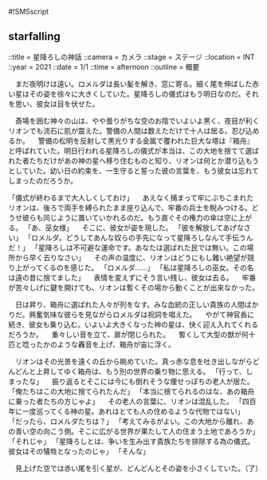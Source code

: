 #!SMSscript

## starfalling

::title = 星降ろしの神話
::camera = カメラ
::stage = ステージ
::location = INT
::year = 2021
::date = 1/1
::time = afternoon
::outline = 概要

　まだ夜明けは遠い。ロメルダは長い髪を解き、窓に寄る。細く尾を伸ばした赤い星はその姿を徐々に大きくしていた。星降ろしの儀式はもう明日なのだ。それを思い、彼女は目を伏せた。

　斎場を囲む神々の山は、やや曇りがちな空のお陰でいよいよ黒く、夜目が利くリオンでも流石に肌が震えた。警備の人間は数えただけで十人は居る。忍び込めるか。
　警備の松明を反射して黒光りする金属で覆われた巨大な塔は『箱舟』と呼ばれていた。明日行われる星降ろしの儀式が本当は、この大地を捨てて選ばれた者たちだけがあの神の星へ移り住むものと知り、リオンは何とか潜り込もうとしていた。幼い日の約束を、一生守ると誓った彼の言葉を、もう彼女は忘れてしまったのだろうか。

「儀式が終わるまで大人しくしておけ」
　あえなく捕まって牢にぶちこまれたリオンは、後ろで両手を縛られたまま座り込んで、牢番の兵士を睨みつける。どうせ彼らも同じように置いていかれるのだ。もう直ぐその権力の傘は空に上がる。
「あ、巫女様」
　そこに、彼女が姿を現した。
「彼を解放してあげなさい」
「ロメルダ。どうしてあんな奴らの手先になって星降ろしなんて手伝うんだ！」
「星降ろしは不可避な運命です。あなたは選ばれた民では無い。この場所から早く去りなさい」
　その声の温度に、リオンはどうにもし難い絶望が競り上がってくるのを感じた。
「ロメルダ……」
「私は星降ろしの巫女。その名は遠の昔に捨てました」
　表情を変えずにそう言い残し、彼女は去る。
　牢番が苦々しげに鍵を開けても、リオンは暫くその場から動くことが出来なかった。

　日は昇り、箱舟に選ばれた人々が列をなす。みな血統の正しい貴族の人間ばかりだ。興奮気味な彼らを見ながらロメルダは祝詞を唱えた。
　やがて神官長に続き、彼女も乗り込む。いよいよ大きくなった神の星は、快く迎え入れてくれるだろうか。
　重々しい音を立て、扉が閉じられた。
　暫くして大型の獣が何十匹と唸ったかのような轟音を上げ、箱舟が宙に浮く。

　リオンはその光景を遠くの丘から眺めていた。真っ赤な息を吐き出しながらどんどんと上昇してゆく箱舟は、もう別の世界の乗り物に思える。
「行って、しまったな」
　振り返るとそこには今にも倒れそうな痩せっぽちの老人が居た。
「俺たちはこの大地に捨てられたんだ」
「本当に捨てられるのはな、あの箱舟に乗った者たちの方じゃよ」
　その老人の言葉に、リオンは混乱した。
「四百年に一度巡ってくる神の星。あれはとても人の住めるような代物ではない」
「だったら、ロメルダたちは？」
「考えてみるがよい。この大地から離れ、あの青い空の向こう側。そこに広がる世界が果たして人の住まう土地であろうか」
「それじゃ」
「星降ろしとは、争いを生み出す貴族たちを排除する為の儀式。彼女はその犠牲となったのじゃ」
「そんな」

　見上げた空では赤い尾を引く星が、どんどんとその姿を小さくしていた。（了）


